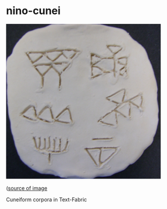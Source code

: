 # nino-cunei

![quad](programs/images/quad.png)

([source of image](https://814eportfolios11.wikispaces.com/Kim814)

Cuneiform corpora in Text-Fabric
